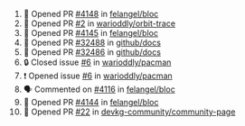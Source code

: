 <!--START_SECTION:activity-->
1. 💪 Opened PR [#4148](https://github.com/felangel/bloc/pull/4148) in [felangel/bloc](https://github.com/felangel/bloc)
2. 💪 Opened PR [#2](https://github.com/warioddly/orbit-trace/pull/2) in [warioddly/orbit-trace](https://github.com/warioddly/orbit-trace)
3. 💪 Opened PR [#4145](https://github.com/felangel/bloc/pull/4145) in [felangel/bloc](https://github.com/felangel/bloc)
4. 💪 Opened PR [#32488](https://github.com/github/docs/pull/32488) in [github/docs](https://github.com/github/docs)
5. 💪 Opened PR [#32486](https://github.com/github/docs/pull/32486) in [github/docs](https://github.com/github/docs)
6. 🔒 Closed issue [#6](https://github.com/warioddly/pacman/issues/6) in [warioddly/pacman](https://github.com/warioddly/pacman)
7. ❗ Opened issue [#6](https://github.com/warioddly/pacman/issues/6) in [warioddly/pacman](https://github.com/warioddly/pacman)
8. 🗣 Commented on [#4116](https://github.com/felangel/bloc/issues/4116#issuecomment-2044148660) in [felangel/bloc](https://github.com/felangel/bloc)
9. 💪 Opened PR [#4144](https://github.com/felangel/bloc/pull/4144) in [felangel/bloc](https://github.com/felangel/bloc)
10. 💪 Opened PR [#22](https://github.com/devkg-community/community-page/pull/22) in [devkg-community/community-page](https://github.com/devkg-community/community-page)
<!--END_SECTION:activity-->
